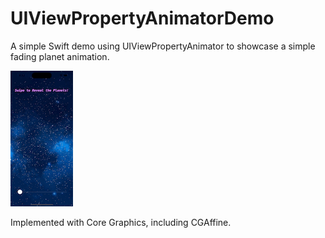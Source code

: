 # UIViewPropertyAnimatorDemo
A simple Swift demo using UIViewPropertyAnimator to showcase a simple fading planet animation.

![](https://github.com/mzamora04/UIViewPropertyAnimatorDemo/blob/main/Demo.gif)

Implemented with Core Graphics, including CGAffine.
